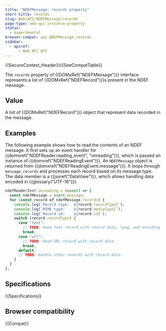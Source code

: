 ```yaml
---
title: "NDEFMessage: records property"
short-title: records
slug: Web/API/NDEFMessage/records
page-type: web-api-instance-property
status:
  - experimental
browser-compat: api.NDEFMessage.records
sidebar:
  - apiref:
      - Web NFC API
---
```


{{SecureContext_Header}}{{SeeCompatTable}}

The `records` property of
{{DOMxRef("NDEFMessage")}} interface represents a list of {{DOMxRef("NDEFRecord")}}s
present in the NDEF message.

## Value

A list of {{DOMxRef("NDEFRecord")}} object that represent data recorded in the message.

## Examples

The following example shows how to read the contents of an NDEF message. It first sets up an event handler for {{domxref("NDEFReader.reading_event", "onreading")}}, which is passed an instance of {{domxref("NDEFReadingEvent")}}. An `NDEFMessage` object is returned from {{domxref("NDEFReadingEvent.message")}}. It loops through `message.records` and processes each record based on its message type. The data member is a {{jsxref("DataView")}}, which allows handling data encoded in {{glossary("UTF-16")}}.

```js
ndefReaderInst.onreading = (event) => {
  const ndefMessage = event.message;
  for (const record of ndefMessage.records) {
    console.log(`Record type:  ${record.recordType}`);
    console.log(`MIME type:    ${record.mediaType}`);
    console.log(`Record id:    ${record.id}`);
    switch (record.recordType) {
      case "text":
        // TODO: Read text record with record data, lang, and encoding.
        break;
      case "url":
        // TODO: Read URL record with record data.
        break;
      default:
      // TODO: Handle other records with record data.
    }
  }
};
```

## Specifications

{{Specifications}}

## Browser compatibility

{{Compat}}
